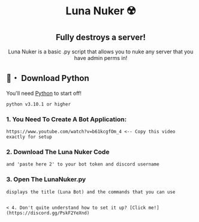 <h1 align="center">
  Luna Nuker ☢️
</h1>

<h2 align="center">
  Fully destroys a server!
</h2>

<p align="center">
  Luna Nuker is a basic .py script that allows you to nuke any server that you have admin perms in!
</p>


## 🐍・ Download Python

You'll need [Python](https://www.python.org/downloads/) to start off!
```sh-session
python v3.10.1 or higher
```

### 1. You Need To Create A Bot Application:

```
https://www.youtube.com/watch?v=b61kcgfOm_4 <-- Copy this video exactly for setup
```

### 2. Download The Luna Nuker Code 
```When you have done that edit the LunarConfig.py file and replace the 'paste here 1'
and 'paste here 2' to your bot token and discord username
```

### 3. Open The LunaNuker.py
```Once you have opened the LunaNuker.py you should be presented with a terminal that 
displays the title (Luna Bot) and the commands that you can use


< 4. Don't quite understand how to set it up? [Click me!](https://discord.gg/PskF2YeXnd)
